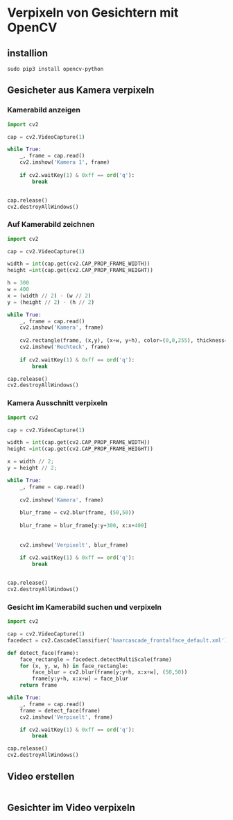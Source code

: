 # Verpixeln von Gesichtern mit OpenCV


## installion

``` shell
sudo pip3 install opencv-python
```

## Gesicheter aus Kamera verpixeln

### Kamerabild anzeigen

``` python
import cv2

cap = cv2.VideoCapture(1)

while True:
    _, frame = cap.read()
    cv2.imshow('Kamera 1', frame)
    
    if cv2.waitKey(1) & 0xff == ord('q'):
        break


cap.release()
cv2.destroyAllWindows()
```

### Auf Kamerabild zeichnen 

``` python
import cv2

cap = cv2.VideoCapture(1)

width = int(cap.get(cv2.CAP_PROP_FRAME_WIDTH))
height =int(cap.get(cv2.CAP_PROP_FRAME_HEIGHT))

h = 300
w = 400
x = (width // 2) - (w // 2)
y = (height // 2) - (h // 2)

while True:
    _, frame = cap.read()
    cv2.imshow('Kamera', frame)
    
    cv2.rectangle(frame, (x,y), (x+w, y+h), color=(0,0,255), thickness=2)
    cv2.imshow('Rechteck', frame)
    
    if cv2.waitKey(1) & 0xff == ord('q'):
        break

cap.release()
cv2.destroyAllWindows()
```
### Kamera Ausschnitt verpixeln 

``` python
import cv2

cap = cv2.VideoCapture(1)

width = int(cap.get(cv2.CAP_PROP_FRAME_WIDTH))
height =int(cap.get(cv2.CAP_PROP_FRAME_HEIGHT))

x = width // 2;
y = height // 2;

while True:
    _, frame = cap.read()
    
    cv2.imshow('Kamera', frame)
    
    blur_frame = cv2.blur(frame, (50,50))
    
    blur_frame = blur_frame[y:y+300, x:x+400]
    
            
    cv2.imshow('Verpixelt', blur_frame)
    
    if cv2.waitKey(1) & 0xff == ord('q'):
        break


cap.release()
cv2.destroyAllWindows()
```

### Gesicht im Kamerabild suchen und verpixeln 

``` python
import cv2

cap = cv2.VideoCapture(1)
facedect = cv2.CascadeClassifier('haarcascade_frontalface_default.xml')

def detect_face(frame):
    face_rectangle = facedect.detectMultiScale(frame)
    for (x, y, w, h) in face_rectangle:
        face_blur = cv2.blur(frame[y:y+h, x:x+w], (50,50))
        frame[y:y+h, x:x+w] = face_blur
    return frame 

while True:
    _, frame = cap.read()
    frame = detect_face(frame)
    cv2.imshow('Verpixelt', frame)

    if cv2.waitKey(1) & 0xff == ord('q'):
        break

cap.release()
cv2.destroyAllWindows()
```

## Video erstellen

``` python

```




## Gesichter im Video verpixeln

